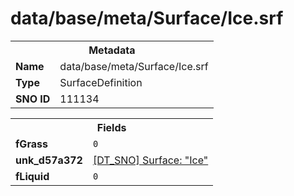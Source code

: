 <h1>data/base/meta/Surface/Ice.srf</h1><table><tr><th colspan="100%">Metadata</th></tr><tr><td><b>Name</b></td><td>data/base/meta/Surface/Ice.srf</td></tr><tr><td><b>Type</b></td><td>SurfaceDefinition</td></tr><tr><td><b>SNO ID</b></td><td>111134</td></tr></table>

<table><tr><th colspan="100%">Fields</th></tr><tr><td><b>fGrass</b></td><td><code>0</code></td></tr><tr><td><b>unk_d57a372</b></td><td><a href="Ice.srf">[DT_SNO] Surface: "Ice"</a></td></tr><tr><td><b>fLiquid</b></td><td><code>0</code></td></tr></table>

